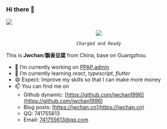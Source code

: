 ### Hi there 👋

<img src='https://visitor-badge.glitch.me/badge?page_id=jwchan1996.jwchan1996'/>

<p align="center">
    <img src="https://i.loli.net/2020/07/09/6iBgu7A1coIsRzh.jpg"/>
</p>

<p align="center">
  <code><i>Charged</i> and <i>Ready</i></code>
</p>

This is **Jwchan**/**飘香豆腐** from China, base on Guangzhou.

- 🔭 I’m currently working on [PPAP.admin](https://github.com/ppap6/PPAP.admin)
- 🌱 I’m currently learning *react*, *typescript*, *flutter*
- 😄 Expect: Improve my skills so that I can make more money
- 📫 You can find me on 
  - Github dynamic: [https://github.com/jwchan1996](https://github.com/jwchan1996)
  - Blog posts: [https://jwchan.cn](https://jwchan.cn)
  - QQ: 741755613
  - Email: 741755613@qq.com